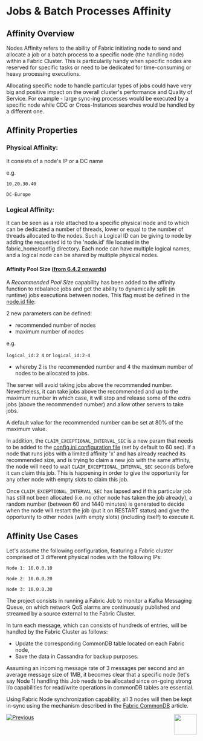 # Jobs & Batch Processes Affinity


## Affinity Overview
Nodes Affinity refers to the ability of Fabric initiating node to send and allocate a job or a batch process to a specific node (the handling node) within a Fabric Cluster.
This is particularily handy when specific nodes are reserved for specific tasks or need to be dedicated for time-consuming or heavy processing executions.

Allocating specific node to handle particular types of jobs could have very big and positive impact on the overall cluster's performance and Quality of Service.
For example - large sync-ing processes would be executed by a specific node while CDC or Cross-Instances searches would be handled by a different one.


## Affinity Properties

### Physical Affinity:
It consists of a node's IP or a DC name

e.g.

```10.20.30.40```

```DC-Europe```



### Logical Affinity:
It can be seen as a role attached to a specific physical node and to which can be dedicated a number of threads, lower or equal to the number of threads allocated to the nodes.
Such a Logical ID can be giving to node by adding the requested id to the 'node.id' file located in the fabric_home/config directory.
Each node can have multiple logical names, and a logical node can be shared by multiple physical nodes.

#### Affinity Pool Size (<u>from 6.4.2 onwards</u>)

A *Recommended Pool Size* capability has been added to the affinity function to rebalance jobs and get the ability to dynamically split (in runtime) jobs executions between nodes. This flag must be defined in the [node.id file](/articles/02_fabric_architecture/05_fabric_main_configuration_files.md#nodeid): 

2 new parameters can be defined:
- recommended number of nodes
- maximum number of nodes

e.g.

```logical_id:2 4``` or ```logical_id:2-4```

- whereby 2 is the recommended number and 4 the maximum number of nodes to be allocated to jobs.

The server will avoid taking jobs above the recommended number. Nevertheless, it can take jobs above the recommended and up to the maximum number in which case, it will stop and release some of the extra jobs (above the recommended number) and allow other servers to take jobs.

A default value for the recommended number can be set at 80% of the maximum value.



In addition, the ```CLAIM_EXCEPTIONAL_INTERVAL_SEC``` is a new param that needs to be added to the [config.ini configuration file](/articles/02_fabric_architecture/05_fabric_main_configuration_files.md#configini) (set by default to 60 sec).
If a node that runs jobs with a limited affinity 'x' and has already reached its recommended size, and is trying to claim a new job with the same affinity, the node will need to wait ```CLAIM_EXCEPTIONAL_INTERVAL_SEC``` seconds before it can claim this job. This is happening in order to give the opportunity for any other node with empty slots to claim this job.

Once ```CLAIM_EXCEPTIONAL_INTERVAL_SEC``` has lapsed and if this particular job has still not been allocated (i.e. no other node has taken the job already), a random number (between 60 and 1440 minutes) is generated to decide when the node will restart the job (put it on RESTART status) and give the opportunity to other nodes (with empty slots) (including itself) to execute it.



## Affinity Use Cases

Let's assume the following configuration, featuring a Fabric cluster comprised of 3 different physical nodes with the following IPs:

```Node 1: 10.0.0.10```

```Node 2: 10.0.0.20```

```Node 3: 10.0.0.30```


The project consists in running a Fabric Job to monitor a Kafka Messaging Queue, on which network QoS alarms are continuously published and streamed by a source external to the Fabric Cluster.

In turn each message, which can consists of hundreds of entries, will be handled by the Fabric Cluster as follows:

- Update the corresponding CommonDB table located on each Fabric node,
- Save the data in Cassandra for backup purposes.

Assuming an incoming message rate of 3 messages per second and an average message size of 1MB, it becomes clear that a specific node (let's say Node 1) handling this Job needs to be allocated since on-going strong i/o capabilities for read/write operations in commonDB tables are essential.

Using Fabric Node synchronization capability, all 3 nodes will then be kept in-sync using the mechanism described in the [Fabric CommonDB](/articles/22_reference(commonDB)_tables/04_fabric_commonDB_sync.md) article.




[![Previous](/articles/images/Previous.png)](/articles/20_jobs_and_batch_services/09_jobs_configuration.md)[<img align="right" width="60" height="54" src="/articles/images/Next.png">](/articles/20_jobs_and_batch_services/11_batch_process_overview.md)


